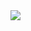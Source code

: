<img src="https://raw.githubusercontent.com/VBT-Intership/FurkanSevgili-FlutterFoodApp/master/Images/UI.JPG">
